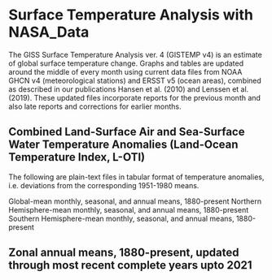 # Surface Temperature Analysis with NASA_Data
The GISS Surface Temperature Analysis ver. 4 (GISTEMP v4) is an estimate of global surface temperature change. Graphs and tables are updated around the middle of every month using current data files from NOAA GHCN v4 (meteorological stations) and ERSST v5 (ocean areas), combined as described in our publications Hansen et al. (2010) and Lenssen et al. (2019). These updated files incorporate reports for the previous month and also late reports and corrections for earlier months.

## Combined Land-Surface Air and Sea-Surface Water Temperature Anomalies (Land-Ocean Temperature Index, L-OTI)
The following are plain-text files in tabular format of temperature anomalies, i.e. deviations from the corresponding 1951-1980 means.

Global-mean monthly, seasonal, and annual means, 1880-present
Northern Hemisphere-mean monthly, seasonal, and annual means, 1880-present
Southern Hemisphere-mean monthly, seasonal, and annual means, 1880-present
## Zonal annual means, 1880-present, updated through most recent complete years upto 2021
